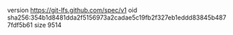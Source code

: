 version https://git-lfs.github.com/spec/v1
oid sha256:354b1d8481dda2f5156973a2cadae5c19fb2f327eb1eddd83845b4877fdf5b61
size 9514
